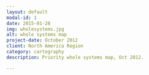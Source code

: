 ```yaml
---
layout: default
modal-id: 1
date: 2015-01-28
img: wholesystems.jpg
alt: whole systems map
project-date: October 2012
client: North America Region
category: cartography
description: Priority whole systems map, Oct 2012.

---
```

